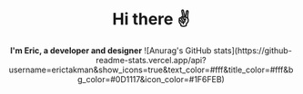 <div align="center">
  <h1>Hi there ✌️</h1>
</div>

<div align="center">
  <b>I'm Eric, a developer and designer</b>
  ![Anurag's GitHub stats](https://github-readme-stats.vercel.app/api?username=erictakman&show_icons=true&text_color=#fff&title_color=#fff&bg_color=#0D1117&icon_color=#1F6FEB)
</div>
